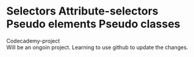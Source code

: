 # Selectors Attribute-selectors Pseudo elements Pseudo classes
 Codecademy-project\
 Will be an ongoin project. Learning to use github to update the changes. 
